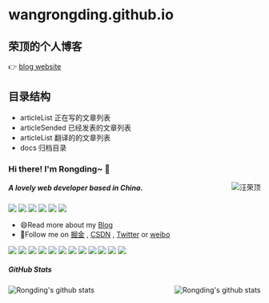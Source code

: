 # wangrongding.github.io

## 荣顶的个人博客

👉 [blog website](https://www.fedtop.com)

## 目录结构

-   articleList 正在写的文章列表
-   articleSended 已经发表的文章列表
-   articleList 翻译的的文章列表
-   docs 归档目录

### Hi there! I'm Rongding~ 👋

<a href="https://github.com/wangrongding">
    <div align="right" >
        <img align="right" src="https://count.getloli.com/get/@:wangrongding" alt="汪荣顶" />
    </div>
</a>

<!-- ======================================================================== -->

##### A lovely web developer based in China.

[![](https://img.shields.io/badge/-FedTop-005A2B?style=flat-square&labelColor=005A2B&logo=Julia&logoColor=fff)](http://www.fedtop.com/)
[![](https://img.shields.io/badge/-汪荣顶-E6162D?style=flat-square&labelColor=9D1620&logo=Sina-Weibo&logoColor=white)](https://weibo.com/wangrongding)
[![](https://img.shields.io/badge/-Sparrow_wrd-1ca0f1?style=flat-square&labelColor=1ca0f1&logo=twitter&logoColor=white)](https://twitter.com/Sparrow_wrd)
[![](https://img.shields.io/badge/掘金-blue?style=flat-square)](https://juejin.cn/user/2858385963749223)
[![](https://img.shields.io/badge/-CSDN-FF3C00?style=flat-square)](https://blog.csdn.net/weixin_42038245)
[![](https://img.shields.io/badge/-知乎-fff?style=flat-square&logo=Zhihu&labelColor=ffffff&color=fff)](https://www.zhihu.com/people/rongding)

-   😄Read more about my [Blog](http://www.fedtop.com/)
-   👯Follow me on [掘金](https://juejin.cn/user/2858385963749223) , [CSDN](https://blog.csdn.net/weixin_42038245) , [Twitter](https://twitter.com/Sparrow_wrd) or [weibo](https://weibo.com/wangrongding)

![](https://img.shields.io/badge/-Nodejs-43853d?style=flat-square&logo=Node.js&logoColor=white)
![](https://img.shields.io/badge/-WebRTC-008000?style=flat-square&logo=WebRTC&labelColor=90EE90&color=fff)
![](https://img.shields.io/badge/-JavaScript-e5cd0c?style=flat-square&logo=JavaScript&labelColor=f7df1e&logoColor=000)
![](https://img.shields.io/badge/-Vue.js-29beb0?style=flat-square&logo=vue.js&labelColor=ffffff&color=4FC08D)
![](https://img.shields.io/badge/-NPM-CB3837?style=flat-square&logo=npm&logoColor=white)
![](https://img.shields.io/badge/-Github_Actions-2088FF?style=flat-square&logo=github-actions&logoColor=white)
![](https://img.shields.io/badge/-WebPack-1C78C0?style=flat-square&logo=WebPack&logoColor=white)
![](https://img.shields.io/badge/-Electron-white?style=flat-square&logo=electron&logoColor=white&color=47848F)
![](https://img.shields.io/badge/-KaliLinux-white?style=flat-square&logo=KaliLinux&logoColor=white&color=blue)
![](https://img.shields.io/badge/-MiniProgram-008000?style=flat-square&logo=WeChat&labelColor=fff&color=07C160)
![](https://img.shields.io/badge/-CodePen-white?style=flat-square&logo=CodePen&logoColor=white&color=000)
![](https://img.shields.io/badge/-Tampermonkey-black?style=flat-square&logo=Tampermonkey&labelColor=black&color=00485B)

##### GitHub Stats

<div align="center">
    <a href="https://github.com/wangrongding">
        <img align="left" src="https://github-readme-stats.vercel.app/api?username=wangrongding&show_icons=truee&include_all_commits=true&theme=onedark&hide=prs" alt="Rongding's github stats"/>
    </a>
    <a href="https://github.com/wangrongding">
        <img align="right" src="https://github-readme-stats.vercel.app/api/top-langs/?username=wangrongding&layout=compact&show_icons=truee&include_all_commits=true&theme=onedark&card_width=200" alt="Rongding's github stats"/>
    </a>
</div>
